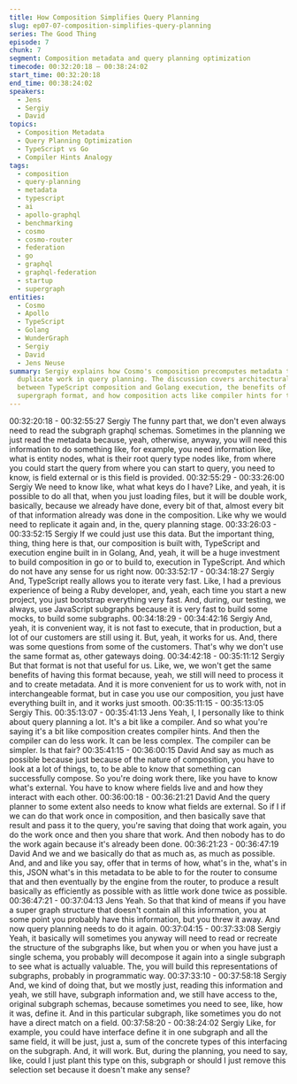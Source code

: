 ```yaml
---
title: How Composition Simplifies Query Planning
slug: ep07-07-composition-simplifies-query-planning
series: The Good Thing
episode: 7
chunk: 7
segment: Composition metadata and query planning optimization
timecode: 00:32:20:18 – 00:38:24:02
start_time: 00:32:20:18
end_time: 00:38:24:02
speakers:
  - Jens
  - Sergiy
  - David
topics:
  - Composition Metadata
  - Query Planning Optimization
  - TypeScript vs Go
  - Compiler Hints Analogy
tags:
  - composition
  - query-planning
  - metadata
  - typescript
  - ai
  - apollo-graphql
  - benchmarking
  - cosmo
  - cosmo-router
  - federation
  - go
  - graphql
  - graphql-federation
  - startup
  - supergraph
entities:
  - Cosmo
  - Apollo
  - TypeScript
  - Golang
  - WunderGraph
  - Sergiy
  - David
  - Jens Neuse
summary: Sergiy explains how Cosmo's composition precomputes metadata to eliminate
  duplicate work in query planning. The discussion covers architectural decisions
  between TypeScript composition and Golang execution, the benefits of avoiding Apollo's
  supergraph format, and how composition acts like compiler hints for the query planner.
---
```


00:32:20:18 - 00:32:55:27
Sergiy
The funny part that, we don't even always need to read the subgraph graphql schemas.
Sometimes in the planning we just read the metadata because, yeah, otherwise, anyway, you
will need this information to do something like, for example, you need information like, what is
entity nodes, what is their root query type nodes like, from where you could start the query from
where you can start to query, you need to know, is field external or is this field is provided.
00:32:55:29 - 00:33:26:00
Sergiy
We need to know like, what what keys do I have? Like, and yeah, it is possible to do all that,
when you just loading files, but it will be double work, basically, because we already have done,
every bit of that, almost every bit of that information already was done in the composition. Like
why we would need to replicate it again and, in the, query planning stage.
00:33:26:03 - 00:33:52:15
Sergiy
If we could just use this data. But the important thing, thing, thing here is that, our composition is
built with, TypeScript and execution engine built in in Golang, And, yeah, it will be a huge
investment to build composition in go or to build to, execution in TypeScript. And which do not
have any sense for us right now.
00:33:52:17 - 00:34:18:27
Sergiy
And, TypeScript really allows you to iterate very fast. Like, I had a previous experience of being
a Ruby developer, and, yeah, each time you start a new project, you just bootstrap everything
very fast. And, during, our testing, we always, use JavaScript subgraphs because it is very fast
to build some mocks, to build some subgraphs.
00:34:18:29 - 00:34:42:16
Sergiy
And, yeah, it is convenient way, it is not fast to execute, that in production, but a lot of our
customers are still using it. But, yeah, it works for us. And, there was some questions from some
of the customers. That's why we don't use the same format as, other gateways doing.
00:34:42:18 - 00:35:11:12
Sergiy
But that format is not that useful for us. Like, we, we won't get the same benefits of having this
format because, yeah, we still will need to process it and to create metadata. And it is more
convenient for us to work with, not in interchangeable format, but in case you use our
composition, you just have everything built in, and it works just smooth.
00:35:11:15 - 00:35:13:05
Sergiy
This.
00:35:13:07 - 00:35:41:13
Jens
Yeah, I, I personally like to think about query planning a lot. It's a bit like a compiler. And so what
you're saying it's a bit like composition creates compiler hints. And then the compiler can do less
work. It can be less complex. The compiler can be simpler. Is that fair?
00:35:41:15 - 00:36:00:15
David
And say as much as possible because just because of the nature of composition, you have to
look at a lot of things, to, to be able to know that something can successfully compose. So
you're doing work there, like you have to know what's external. You have to know where fields
live and and how they interact with each other.
00:36:00:18 - 00:36:21:21
David
And the query planner to some extent also needs to know what fields are external. So if I if we
can do that work once in composition, and then basically save that result and pass it to the
query, you're saving that doing that work again, you do the work once and then you share that
work. And then nobody has to do the work again because it's already been done.
00:36:21:23 - 00:36:47:19
David
And we and we basically do that as much as, as much as possible. And, and and like you say,
offer that in terms of how, what's in the, what's in this, JSON what's in this metadata to be able
to for the router to consume that and then eventually by the engine from the router, to produce a
result basically as efficiently as possible with as little work done twice as possible.
00:36:47:21 - 00:37:04:13
Jens
Yeah. So that that kind of means if you have a super graph structure that doesn't contain all this
information, you at some point you probably have this information, but you threw it away. And
now query planning needs to do it again.
00:37:04:15 - 00:37:33:08
Sergiy
Yeah, it basically will sometimes you anyway will need to read or recreate the structure of the
subgraphs like, but when you or when you have just a single schema, you probably will
decompose it again into a single subgraph to see what is actually valuable. The, you will build
this representations of subgraphs, probably in programmatic way.
00:37:33:10 - 00:37:58:18
Sergiy
And, we kind of doing that, but we mostly just, reading this information and yeah, we still have,
subgraph information and, we still have access to the, original subgraph schemas, because
sometimes you need to see, like, how it was, define it. And in this particular subgraph, like
sometimes you do not have a direct match on a field.
00:37:58:20 - 00:38:24:02
Sergiy
Like, for example, you could have interface define it in one subgraph and all the same field, it
will be just, just a, sum of the concrete types of this interfacing on the subgraph. And, it will
work. But, during the planning, you need to say, like, could I just plant this type on this,
subgraph or should I just remove this selection set because it doesn't make any sense?